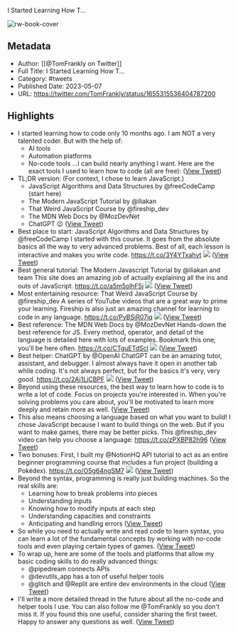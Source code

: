 I Started Learning How T...

![rw-book-cover](https://pbs.twimg.com/profile_images/1011750442135678976/pjQtLPdD.jpg)

## Metadata
- Author: [[@TomFrankly on Twitter]]
- Full Title: I Started Learning How T...
- Category: #tweets
- Published Date: 2023-05-07
- URL: https://twitter.com/TomFrankly/status/1655315536404787200

## Highlights
- I started learning how to code only 10 months ago.
  I am NOT a very talented coder. But with the help of:
  - AI tools
  - Automation platforms
  - No-code tools
  ...I can build nearly anything I want.
  Here are the exact tools I used to learn how to code (all are free): ([View Tweet](https://twitter.com/TomFrankly/status/1655315536404787200))
- TL;DR version:
  (For context, I chose to learn JavaScript.)
  - JavaScript Algorithms and Data Structures by @freeCodeCamp (start here)
  - The Modern JavaScript Tutorial by @iliakan 
  - That Weird JavaScript Course by @fireship_dev 
  - The MDN Web Docs by @MozDevNet
  - ChatGPT 😉 ([View Tweet](https://twitter.com/TomFrankly/status/1655315538921365507))
- Best place to start:
  JavaScript Algorithms and Data Structures by @freeCodeCamp 
  I started with this course. It goes from the absolute basics all the way to very advanced problems.
  Best of all, each lesson is interactive and makes you write code.
  https://t.co/3Y4YTxahvt 
  ![](https://pbs.twimg.com/media/FvjcuD8XgAAHh5e.jpg) ([View Tweet](https://twitter.com/TomFrankly/status/1655315551206490115))
- Best general tutorial:
  The Modern Javascript Tutorial by @iliakan and team
  This site does an amazing job of actually explaining all the ins and outs of JavaScript.
  https://t.co/a5m5olhF5j 
  ![](https://pbs.twimg.com/media/FvjcuiqWwAASRxh.jpg) ([View Tweet](https://twitter.com/TomFrankly/status/1655315559368757248))
- Most entertaining resource:
  That Weird JavaScript Course by @fireship_dev
  A series of YouTube videos that are a great way to prime your learning.
  Fireship is also just an amazing channel for learning to code in any language.
  https://t.co/PyBSiR07iq 
  ![](https://pbs.twimg.com/media/FvjcvYeWIAAeHTP.jpg) ([View Tweet](https://twitter.com/TomFrankly/status/1655315574799335425))
- Best reference:
  The MDN Web Docs by @MozDevNet
  Hands-down the best reference for JS. Every method, operator, and detail of the language is detailed here with lots of examples.
  Bookmark this one; you'll be here often.
  https://t.co/CTguETdScl 
  ![](https://pbs.twimg.com/media/Fvjcv8DWwAUR5JM.jpg) ([View Tweet](https://twitter.com/TomFrankly/status/1655315583460679685))
- Best helper:
  ChatGPT by @OpenAI
  ChatGPT can be an amazing tutor, assistant, and debugger.
  I almost always have it open in another tab while coding.
  It's not always perfect, but for the basics it's very, very good.
  https://t.co/2Ai1LjCBPF 
  ![](https://pbs.twimg.com/media/FvjcwrrWwAEFtA5.jpg) ([View Tweet](https://twitter.com/TomFrankly/status/1655315596207112194))
- Beyond using these resources, the best way to learn how to code is to write a lot of code.
  Focus on projects you're interested in.
  When you're solving problems you care about, you'll be motivated to learn more deeply and retain more as well. ([View Tweet](https://twitter.com/TomFrankly/status/1655315598920876038))
- This also means choosing a language based on what you want to build!
  I chose JavaScript because I want to build things on the web.
  But if you want to make games, there may be better picks.
  This @fireship_dev video can help you choose a language:
  https://t.co/zPXBP82h96 ([View Tweet](https://twitter.com/TomFrankly/status/1655315601156370432))
- Two bonuses:
  First, I built my @NotionHQ API tutorial to act as an entire beginner programming course that includes a fun project (building a Pokédex).
  https://t.co/O5g64ngSM7 
  ![](https://pbs.twimg.com/media/FvjcxcdXoAEd5v_.jpg) ([View Tweet](https://twitter.com/TomFrankly/status/1655315610417639424))
- Beyond the syntax, programming is really just building machines.
  So the real skills are:
  - Learning how to break problems into pieces
  - Understanding inputs
  - Knowing how to modify inputs at each step
  - Understanding capacities and constraints
  - Anticipating and handling errors ([View Tweet](https://twitter.com/TomFrankly/status/1655315615710625792))
- So while you need to actually write and read code to learn syntax, you can learn a lot of the fundamental concepts by working with no-code tools and even playing certain types of games. ([View Tweet](https://twitter.com/TomFrankly/status/1655315617690288129))
- To wrap up, here are some of the tools and platforms that allow my basic coding skills to do really advanced things:
  - @pipedream connects APIs
  - @devutils_app has a ton of useful helper tools
  - @glitch and @Replit are entire dev environments in the cloud ([View Tweet](https://twitter.com/TomFrankly/status/1655315619665903619))
- I'll write a more detailed thread in the future about all the no-code and helper tools I use.
  You can also follow me @TomFrankly so you don't miss it. If you found this one useful, consider sharing the first tweet.
  Happy to answer any questions as well. ([View Tweet](https://twitter.com/TomFrankly/status/1655315622081748992))
